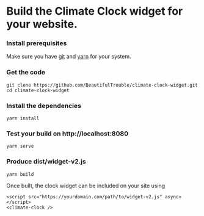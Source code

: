 # Build the Climate Clock widget for your website.

### Install prerequisites
Make sure you have [git](https://git-scm.com/downloads) and [yarn](https://yarnpkg.com/en/docs/install) for your system.

### Get the code
``` 
git clone https://github.com/BeautifulTrouble/climate-clock-widget.git
cd climate-clock-widget
``` 

### Install the dependencies 
```
yarn install
```

### Test your build on http://localhost:8080
```
yarn serve
```

### Produce dist/widget-v2.js
```
yarn build
```

Once built, the clock widget can be included on your site using 

```  
<script src="https://yourdomain.com/path/to/widget-v2.js" async></script>
<climate-clock />
```  
